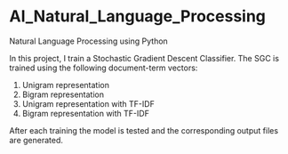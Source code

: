 # AI_Natural_Language_Processing
Natural Language Processing using Python

In this project, I train a Stochastic Gradient Descent Classifier.
The SGC is trained using the following document-term vectors:
  1) Unigram representation
  2) Bigram representation
  3) Unigram representation with TF-IDF
  4) Bigram representation with TF-IDF
  
After each training the model is tested and the corresponding output files are generated.
